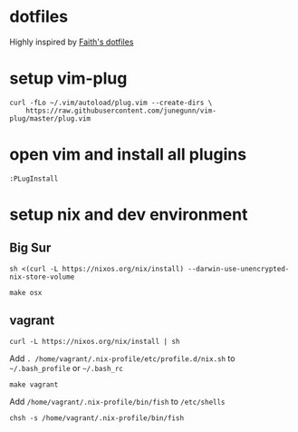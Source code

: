 # dotfiles

Highly inspired by [Faith's dotfiles](http://github.com/fatih/dotfiles)

# setup vim-plug


```
curl -fLo ~/.vim/autoload/plug.vim --create-dirs \
    https://raw.githubusercontent.com/junegunn/vim-plug/master/plug.vim
```

# open vim and install all plugins

```
:PLugInstall
```

# setup nix and dev environment

## Big Sur

```
sh <(curl -L https://nixos.org/nix/install) --darwin-use-unencrypted-nix-store-volume
```

```
make osx
```

## vagrant

```
curl -L https://nixos.org/nix/install | sh
```

Add `. /home/vagrant/.nix-profile/etc/profile.d/nix.sh` to `~/.bash_profile` or `~/.bash_rc`

```
make vagrant
```

Add `/home/vagrant/.nix-profile/bin/fish` to `/etc/shells`

```
chsh -s /home/vagrant/.nix-profile/bin/fish
```

